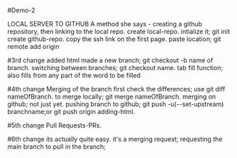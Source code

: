 #Demo-2

LOCAL SERVER TO GITHUB
A method she says - creating a github repository, then linking to the local repo.
create local-repo.
intialize it; git init
create github-repo.
copy the ssh link on the first page.
paste location; git remote add origin <paste>

#3rd change
added html
made a new branch; git checkout -b name of branch.
switching between branches; git checkout name.
tab fill function; also fills from any part of the word to be filled

#4th change
Merging of the branch
first check the differences; use git diff nameOfBranch.
to merge locally; git merge nameOfBranch.
merging on github; not just yet.
pushing branch to github; git push -u(--set-upstream) branchname;or git push origin adding-html.

#5th change
Pull Requests-PRs.

#6th change
its actually quite easy. 
it's a merging request; requesting the main branch to pull in the branch;




